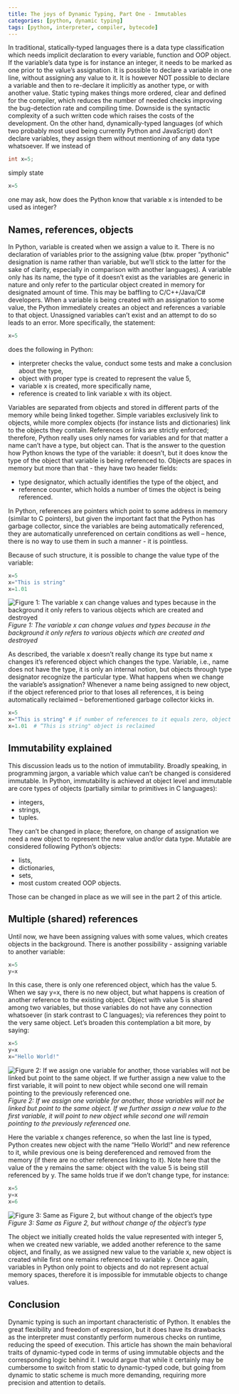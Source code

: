 ```yaml
---
title: The joys of Dynamic Typing, Part One - Immutables 
categories: [python, dynamic typing]
tags: [python, interpreter, compiler, bytecode]
---
```


In traditional, statically-typed languages there is a data type classification which needs implicit declaration to every variable, function and OOP object. If the variable’s data type is for instance an integer, it needs to be marked as one prior to the value’s assignation. It is possible to declare a variable in one line, without assigning any value to it. It is however NOT possible to declare a variable and then to re-declare it implicitly as another type, or with another value. Static typing makes things more ordered, clear and defined for the compiler, which reduces the number of needed checks improving the bug-detection rate and compiling time. Downside is the syntactic complexity of a such written code which raises the costs of the development. On the other hand, dynamically-typed languages (of which two probably most used being currently Python and JavaScript) don’t declare variables, they assign them without mentioning of any data type whatsoever. 
If we instead of 

```java
int x=5;
```

simply state

```python
x=5
```
one may ask, how does the Python know that variable x is intended to be used as integer? 

## Names, references, objects

In Python, variable is created when we assign a value to it. There is no declaration of variables prior to the assigning value (btw. proper “pythonic" designation is name rather than variable, but we’ll stick to the latter for the sake of clarity, especially in comparison with another languages). A variable only has its name, the type of it doesn’t exist as the variables are generic in nature and only refer to the particular object created in memory for designated amount of time. This may be baffling to C/C++/Java/C# developers. When a variable is being created with an assignation to some value, the Python immediately creates an object and references a variable to that object. Unassigned variables can’t exist and an attempt to do so leads to an error. More specifically, the statement:

```python
x=5
```

does the following in Python:
-	interpreter checks the value, conduct some tests and make a conclusion about the type,
-	object with proper type is created to represent the value 5,
-	variable x is created, more specifically name,
-	reference is created to link variable x with its object.

Variables are separated from objects and stored in different parts of the memory while being linked together. Simple variables exclusively link to objects, while more complex objects (for instance lists and dictionaries) link to the objects they contain. References or links are strictly enforced; therefore, Python really uses only names for variables and for that matter a name can’t have a type, but object can. That is the answer to the question how Python knows the type of the variable: it doesn’t, but it does know the type of the object that variable is being referenced to. Objects are spaces in memory but more than that - they have two header fields: 
-	type designator, which actually identifies the type of the object, and
-	reference counter, which holds a number of times the object is being referenced.

In Python, references are pointers which point to some address in memory (similar to C pointers), but given the important fact that the Python has garbage collector, since the variables are being automatically referenced, they are automatically unreferenced on certain conditions as well – hence, there is no way to use them in such a manner - it is pointless. 

Because of such structure, it is possible to change the value type of the variable:

```python
x=5
x="This is string"
x=1.01
```
![Figure 1: The variable x can change values and types because in the background it only refers to various objects which are created and destroyed](https://sbozich.github.io/assets/31072201.jpg) _Figure 1: The variable x can change values and types because in the background it only refers to various objects which are created and destroyed_ 

As described, the variable x doesn’t really change its type but name x changes it’s referenced object which changes the type. Variable, i.e., name does not have the type, it is only an internal notion, but objects through type designator recognize the particular type. 
What happens when we change the variable’s assignation? Whenever a name being assigned to new object, if the object referenced prior to that loses all references, it is being automatically reclaimed – beforementioned garbage collector kicks in.

```python
x=5
x="This is string" # if number of references to it equals zero, object with value 5 is being reclaimed 
x=1.01  # “This is string" object is reclaimed
```

## Immutability explained

This discussion leads us to the notion of immutability. Broadly speaking, in programming jargon, a variable which value can’t be changed is considered immutable. In Python, immutability is achieved at object level and immutable are core types of objects (partially similar to primitives in C languages):
-	integers,
-	strings,
-	tuples.

They can’t be changed in place; therefore, on change of assignation we need a new object to represent the new value and/or data type.
Mutable are considered following Python’s objects:
-	lists,
-	dictionaries,
-	sets,
-	most custom created OOP objects.

Those can be changed in place as we will see in the part 2 of this article. 

## Multiple (shared) references
Until now, we have been assigning values with some values, which creates objects in the background. There is another possibility - assigning variable to another variable: 

```python
x=5
y=x
```

In this case, there is only one referenced object, which has the value 5. When we say y=x, there is no new object, but what happens is creation of another reference to the existing object. Object with value 5 is shared among two variables, but those variables do not have any connection whatsoever (in stark contrast to C languages); via references they point to the very same object. 
Let’s broaden this contemplation a bit more, by saying:

```python
x=5
y=x
x="Hello World!"
```
![Figure 2: If we assign one variable for another, those variables will not be linked but point to the same object. If we further assign a new value to the first variable, it will point to new object while second one will remain pointing to the previously referenced one.](https://sbozich.github.io/assets/31072202.jpg) _Figure 2: If we assign one variable for another, those variables will not be linked but point to the same object. If we further assign a new value to the first variable, it will point to new object while second one will remain pointing to the previously referenced one._ 

Here the variable x changes reference, so when the last line is typed, Python creates new object with the name “Hello World!" and new reference to it, while previous one is being dereferenced and removed from the memory (if there are no other references linking to it). Note here that the value of the y remains the same: object with the value 5 is being still referenced by y. The same holds true if we don’t change type, for instance:

```python
x=5
y=x
x=6
```
![Figure 3: Same as Figure 2, but without change of the object’s type](https://sbozich.github.io/assets/31072203.jpg) _Figure 3: Same as Figure 2, but without change of the object’s type_ 

The object we initially created holds the value represented with integer 5, when we created new variable, we added another reference to the same object, and finally, as we assigned new value to the variable x, new object is created while first one remains referenced to variable y. Once again, variables in Python only point to objects and do not represent actual memory spaces, therefore it is impossible for immutable objects to change values.

## Conclusion

Dynamic typing is such an important characteristic of Python. It enables the great flexibility and freedom of expression, but it does have its drawbacks as the interpreter must constantly perform numerous checks on runtime, reducing the speed of execution. This article has shown the main behavioral traits of dynamic-typed code in terms of using immutable objects and the corresponding logic behind it. I would argue that while it certainly may be cumbersome to switch from static to dynamic-typed code, but going from dynamic to static scheme is much more demanding, requiring more precision and attention to details. 
